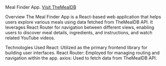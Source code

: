 Meal Finder App.
[Visit TheMealDB](https://neobis-front-the-meal-ez1idhynv-nursultan.vercel.app)

Overview
The Meal Finder App is a React-based web application that helps users explore various meals using data fetched from TheMealDB API. It leverages React Router for navigation between different views, enabling users to discover meal details, ingredients, and instructions, and watch related YouTube videos.

Technologies Used
React: Utilized as the primary frontend library for building user interfaces.
React Router: Employed for managing routing and navigation within the app.
axios: Used to fetch data from TheMealDB API.



